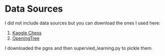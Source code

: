 # Data Sources
I did not include data sources but you can download the ones I used here:

1. [Kaggle Chess](https://www.kaggle.com/datasets/datasnaek/chess?resource=download)
2. [OpeningTree](https://www.openingtree.com/)

I downloaded the pgns and then supervied_learning.py to pickle them.